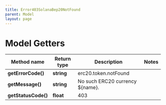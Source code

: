 ```yaml
---
title: Error403SolanaBep20NotFound
parent: Model
layout: page
---
```


# Model Getters

Method name | Return type | Description | Notes
------------ | ------------- | ------------- | -------------
**getErrorCode()** | **string** | erc20.token.notFound |
**getMessage()** | **string** | No such ERC20 currency ${name}. |
**getStatusCode()** | **float** | 403 |

